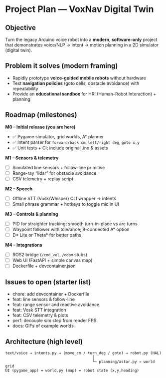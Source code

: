 # Project Plan — VoxNav Digital Twin

## Objective
Turn the legacy Arduino voice robot into a **modern, software-only** project that demonstrates voice/NLP → intent → motion planning in a 2D simulator (digital twin).

## Problem it solves (modern framing)
- Rapidly prototype **voice-guided mobile robots** without hardware
- Test **navigation policies** (goto cells, obstacle avoidance) with repeatability
- Provide an **educational sandbox** for HRI (Human–Robot Interaction) + planning

## Roadmap (milestones)
**M0 – Initial release (you are here)**
- ✅ Pygame simulator, grid worlds, A* planner
- ✅ Intent parser for `forward/back cm`, `left/right deg`, `goto x,y`
- ✅ Unit tests + CI; include original .ino & assets

**M1 – Sensors & telemetry**
- [ ] Simulated line sensors + follow-line primitive
- [ ] Range-ray “lidar” for obstacle avoidance
- [ ] CSV telemetry + replay script

**M2 – Speech**
- [ ] Offline STT (Vosk/Whisper) CLI wrapper → intents
- [ ] Small phrase grammar + hotkeys to toggle mic in UI

**M3 – Controls & planning**
- [ ] PID for straighter tracking; smooth turn-in-place vs arc turns
- [ ] Waypoint follower with tolerance; 8-connected A* option
- [ ] D* Lite or Theta* for better paths

**M4 – Integrations**
- [ ] ROS2 bridge (`/cmd_vel`, `/odom` stubs)
- [ ] Web UI (FastAPI + simple canvas map)
- [ ] Dockerfile + devcontainer.json

## Issues to open (starter list)
- chore: add devcontainer + Dockerfile
- feat: line sensors & follow-line
- feat: range sensor and reactive avoidance
- feat: Vosk STT integration
- feat: CSV telemetry & plots
- perf: decouple sim step from render FPS
- docs: GIFs of example worlds

## Architecture (high level)
```
text/voice → intents.py → (move_cm / turn_deg / goto) → robot.py (HAL)
                                       │
                                       └─ planning/astar.py → world grid
UI (pygame_app) ↔ world.py (map) ↔ robot state (x,y,heading)
```
